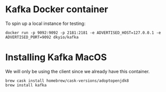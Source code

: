 # Kafka Docker container

To spin up a local instance for testing:

```
docker run -p 9092:9092 -p 2181:2181 -e ADVERTISED_HOST=127.0.0.1 -e ADVERTISED_PORT=9092 dkyio/kafka
```


# Installing Kafka MacOS

We will only be using the client since we already have this container.

```
brew cask install homebrew/cask-versions/adoptopenjdk8
brew install kafka
```
